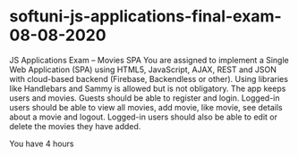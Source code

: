 # softuni-js-applications-final-exam-08-08-2020

JS Applications Exam – Movies SPA
You are assigned to implement a Single Web Application (SPA) using HTML5, JavaScript, AJAX, REST and JSON with cloud-based backend (Firebase, Backendless or other). 
Using libraries like  Handlebars and Sammy is allowed but is not obligatory. The app keeps users and movies. Guests should be able to register and login. 
Logged-in users should be able to view all movies, add movie, like movie, see details about a movie and logout. 
Logged-in users should also be able to edit or delete the movies they have added. 

You have 4 hours 
